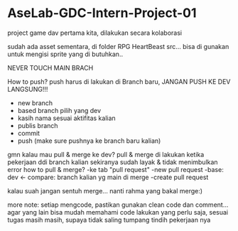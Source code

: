# AseLab-GDC-Intern-Project-01
project game dav pertama kita, dilakukan secara kolaborasi 

sudah ada asset sementara, di folder RPG HeartBeast src... bisa di gunakan untuk mengisi sprite yang di butuhkan..

NEVER TOUCH MAIN BRACH

How to push?
push harus di lakukan di Branch baru, JANGAN PUSH KE DEV LANGSUNG!!!
- new branch
- based branch pilih yang dev
- kasih nama sesuai aktifitas kalian
- publis branch
- commit
- push (make sure pushnya ke branch baru kalian)

gmn kalau mau pull & merge ke dev?
pull & merge di lakukan ketika pekerjaan ddi branch kalian sekiranya sudah layak & tidak menimbulkan error
how to pull & merge?
-ke tab "pull request"
-new pull request
-base: dev <- compare: branch kalian yg main di merge
-create pull request

kalau suah jangan sentuh merge... nanti rahma yang bakal  merge:)

more note:
setiap mengcode, pastikan gunakan clean code dan comment... agar yang lain bisa mudah  memahami code
lakukan yang perlu saja, sesuai tugas masih masih, supaya tidak saling tumpang tindih pekerjaan nya
